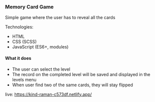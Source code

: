 ### Memory Card Game

Simple game where the user has to reveal all the cards

Technologies:
- HTML
- CSS (SCSS)
- JavaScript (ES6+, modules)

#### What it does
- The user can select the level
- The record on the completed level will be saved and displayed in the levels menu
- When user find two of the same cards, they will stay flipped 


live:  https://kind-raman-c573df.netlify.app/
